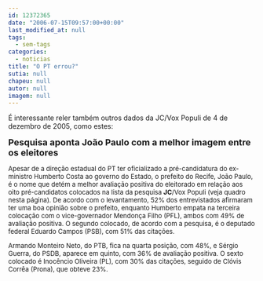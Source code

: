 ```yaml
---
id: 12372365
date: "2006-07-15T09:57:00+00:00"
last_modified_at: null
tags:
  - sem-tags
categories:
  - noticias
title: "O PT errou?"
sutia: null
chapeu: null
autor: null
imagem: null
---
```

<p><P>É interessante reler também outros dados da&nbsp;JC/Vox Populi de 4 de dezembro de 2005, como estes:</P></p>
<p><P><STRONG><FONT size=4>Pesquisa aponta João Paulo com a melhor imagem entre os eleitores<BR></FONT></STRONG></P></p>
<p><P><FONT face=\"Verdana, Arial, Helvetica, sans-serif\" size=2><FONT face=\"Verdana, Arial, Helvetica, sans-serif\" size=1><FONT size=2></p>
<p><DIV id=corpo style=\"FONT-SIZE: 90%\">Apesar de a direção estadual do PT ter oficializado a pré-candidatura do ex-ministro Humberto Costa ao governo do Estado, o prefeito do Recife, João Paulo, é o nome que detém a melhor avaliação positiva do eleitorado em relação aos oito pré-candidatos colocados na lista da pesquisa <B>JC</B>/Vox Populi (veja quadro nesta página). De acordo com o levantamento, 52% dos entrevistados afirmaram ter uma boa opinião sobre o prefeito, enquanto Humberto empata na terceira colocação com o vice-governador Mendonça Filho (PFL), ambos com 49% de avaliação positiva. O segundo colocado, de acordo com a pesquisa, é o deputado federal Eduardo Campos (PSB), com 51% das citações. </p>
<p><P>Armando Monteiro Neto, do PTB, fica na quarta posição, com 48%, e Sérgio Guerra, do PSDB, aparece em quinto, com 36% de avaliação positiva. O sexto colocado é Inocêncio Oliveira (PL), com 30% das citações, seguido de Clóvis Corrêa (Prona), que obteve 23%.</P></DIV></FONT></FONT></FONT> </p>
